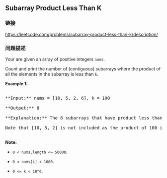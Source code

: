 ## Subarray Product Less Than K  
### 链接  
https://leetcode.com/problems/subarray-product-less-than-k/description/  
### 问题描述
Your are given an array of positive integers `nums`.

Count and print the number of (contiguous) subarrays where the product of all the elements in the subarray is less than `k`.

**Example 1:**<br />
<pre>
**Input:** nums = [10, 5, 2, 6], k = 100
**Output:** 8
**Explanation:** The 8 subarrays that have product less than 100 are: [10], [5], [2], [6], [10, 5], [5, 2], [2, 6], [5, 2, 6].
Note that [10, 5, 2] is not included as the product of 100 is not strictly less than k.
</pre>


**Note:**
- `0 < nums.length <= 50000`.
- `0 < nums[i] < 1000`.
- `0 <= k < 10^6`.

